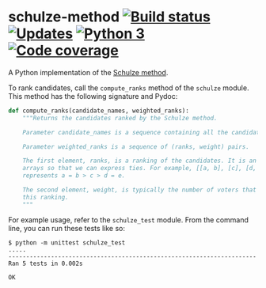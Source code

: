 schulze-method [![Build status][Build image]][Build] [![Updates][Dependency image]][PyUp] [![Python 3][Python3 image]][PyUp] [![Code coverage][Codecov image]][Codecov]
==============

  [Build]: https://travis-ci.org/woctezuma/schulze-method
  [Build image]: https://travis-ci.org/woctezuma/schulze-method.svg?branch=travis

  [PyUp]: https://pyup.io/repos/github/woctezuma/schulze-method/
  [Dependency image]: https://pyup.io/repos/github/woctezuma/schulze-method/shield.svg
  [Python3 image]: https://pyup.io/repos/github/woctezuma/schulze-method/python-3-shield.svg

  [Codecov]: https://codecov.io/gh/woctezuma/schulze-method
  [Codecov image]: https://codecov.io/gh/woctezuma/schulze-method/branch/travis/graph/badge.svg

A Python implementation of the [Schulze method](http://en.wikipedia.org/wiki/Schulze_method).

To rank candidates, call the `compute_ranks` method of the `schulze` module. This method has the following signature and Pydoc:

```python
def compute_ranks(candidate_names, weighted_ranks):
    """Returns the candidates ranked by the Schulze method.

    Parameter candidate_names is a sequence containing all the candidate names.

    Parameter weighted_ranks is a sequence of (ranks, weight) pairs.

    The first element, ranks, is a ranking of the candidates. It is an array of
    arrays so that we can express ties. For example, [[a, b], [c], [d, e]]
    represents a = b > c > d = e.

    The second element, weight, is typically the number of voters that chose
    this ranking.
    """
```

For example usage, refer to the `schulze_test` module. From the command line, you can run these tests like so:

```text
$ python -m unittest schulze_test
.....
----------------------------------------------------------------------
Ran 5 tests in 0.002s

OK
```

